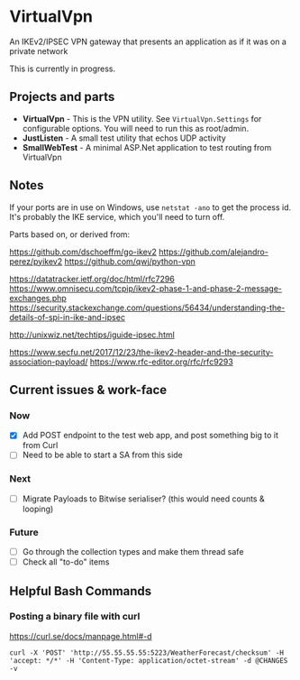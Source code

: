 # VirtualVpn

An IKEv2/IPSEC VPN gateway that presents an application as if it was on a private network

This is currently in progress.

## Projects and parts

- **VirtualVpn** - This is the VPN utility. See `VirtualVpn.Settings` for configurable options. You will need to run this as root/admin.
- **JustListen** - A small test utility that echos UDP activity
- **SmallWebTest** - A minimal ASP.Net application to test routing from VirtualVpn

## Notes

If your ports are in use on Windows, use `netstat -ano` to get the
process id. It's probably the IKE service, which you'll need to turn off.

Parts based on, or derived from:

https://github.com/dschoeffm/go-ikev2
https://github.com/alejandro-perez/pyikev2
https://github.com/qwj/python-vpn

https://datatracker.ietf.org/doc/html/rfc7296
https://www.omnisecu.com/tcpip/ikev2-phase-1-and-phase-2-message-exchanges.php
https://security.stackexchange.com/questions/56434/understanding-the-details-of-spi-in-ike-and-ipsec

http://unixwiz.net/techtips/iguide-ipsec.html

https://www.secfu.net/2017/12/23/the-ikev2-header-and-the-security-association-payload/
https://www.rfc-editor.org/rfc/rfc9293

## Current issues & work-face

### Now

- [x] Add POST endpoint to the test web app, and post something big to it from Curl
- [ ] Need to be able to start a SA from this side

### Next

- [ ] Migrate Payloads to Bitwise serialiser? (this would need counts & looping)

### Future

- [ ] Go through the collection types and make them thread safe
- [ ] Check all "to-do" items

## Helpful Bash Commands

### Posting a binary file with curl
https://curl.se/docs/manpage.html#-d
```
curl -X 'POST' 'http://55.55.55.55:5223/WeatherForecast/checksum' -H 'accept: */*' -H 'Content-Type: application/octet-stream' -d @CHANGES -v
```